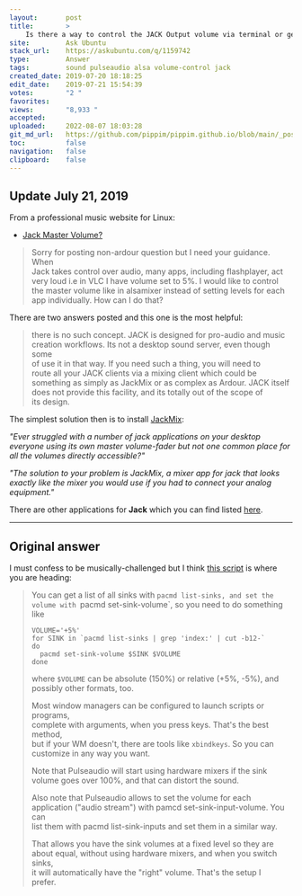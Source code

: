 ```yaml
---
layout:       post
title:        >
    Is there a way to control the JACK Output volume via terminal or get a PulseAudio Input?
site:         Ask Ubuntu
stack_url:    https://askubuntu.com/q/1159742
type:         Answer
tags:         sound pulseaudio alsa volume-control jack
created_date: 2019-07-20 18:18:25
edit_date:    2019-07-21 15:54:39
votes:        "2 "
favorites:    
views:        "8,933 "
accepted:     
uploaded:     2022-08-07 18:03:28
git_md_url:   https://github.com/pippim/pippim.github.io/blob/main/_posts/2019/2019-07-20-Is-there-a-way-to-control-the-JACK-Output-volume-via-terminal-or-get-a-PulseAudio-Input_.md
toc:          false
navigation:   false
clipboard:    false
---
```


## Update July 21, 2019

From a professional music website for Linux:

- [Jack Master Volume?][1]

> Sorry for posting non-ardour question but I need your guidance. When  
> Jack takes control over audio, many apps, including flashplayer, act  
> very loud i.e in VLC I have volume set to 5%. I would like to control  
> the master volume like in alsamixer instead of setting levels for each  
> app individually. How can I do that?  

There are two answers posted and this one is the most helpful:

> there is no such concept. JACK is designed for pro-audio and music  
> creation workflows. Its not a desktop sound server, even though some  
> of use it in that way. If you need such a thing, you will need to  
> route all your JACK clients via a mixing client which could be  
> something as simply as JackMix or as complex as Ardour. JACK itself  
> does not provide this facility, and its totally out of the scope of  
> its design.  

The simplest solution then is to install [JackMix][2]:

*"Ever struggled with a number of jack applications on your desktop everyone using its own master volume-fader but not one common place for all the volumes directly accessible?"*

*"The solution to your problem is JackMix, a mixer app for jack that looks exactly like the mixer you would use if you had to connect your analog equipment."*

There are other applications for **Jack** which you can find listed [here][3].

----------

## Original answer

I must confess to be musically-challenged but I think [this script][4] is where you are heading:

> You can get a list of all sinks with `pacmd list-sinks, and set the  
> volume with `pacmd set-sink-volume`, so you need to do something like  
>   
>     VOLUME='+5%'  
>     for SINK in `pacmd list-sinks | grep 'index:' | cut -b12-`  
>     do  
>       pacmd set-sink-volume $SINK $VOLUME  
>     done  
>   
> where `$VOLUME` can be absolute (150%) or relative (+5%, -5%), and  
> possibly other formats, too.  
>   
> Most window managers can be configured to launch scripts or programs,  
> complete with arguments, when you press keys. That's the best method,  
> but if your WM doesn't, there are tools like `xbindkeys`. So you can  
> customize in any way you want.  
>   
> Note that Pulseaudio will start using hardware mixers if the sink  
> volume goes over 100%, and that can distort the sound.  
>   
> Also note that Pulseaudio allows to set the volume for each  
> application ("audio stream") with pamcd set-sink-input-volume. You can  
> list them with pacmd list-sink-inputs and set them in a similar way.  
>   
> That allows you have the sink volumes at a fixed level so they are  
> about equal, without using hardware mixers, and when you switch sinks,  
> it will automatically have the "right" volume. That's the setup I  
> prefer.  


  [1]: https://discourse.ardour.org/t/jack-master-volume/84650
  [2]: http://www.arnoldarts.de/jackmix/.
  [3]: http://jackaudio.org/applications/
  [4]: https://unix.stackexchange.com/questions/374085/lower-or-increase-pulseaudio-volume-on-all-outputs
